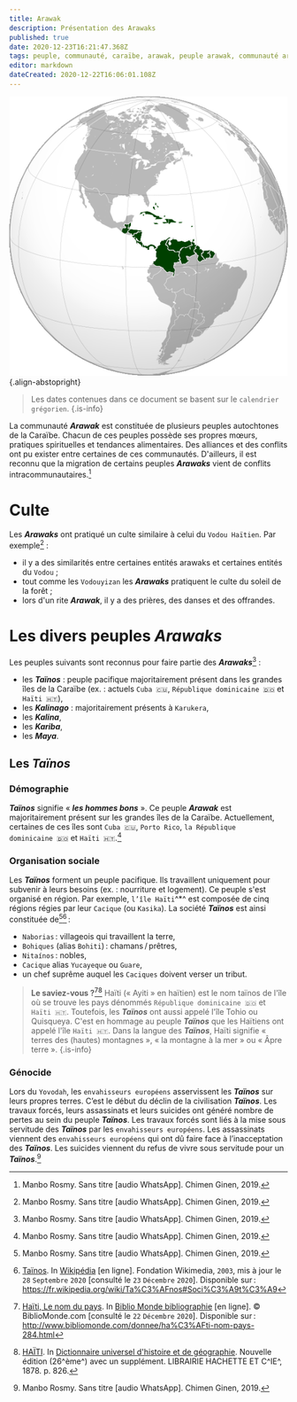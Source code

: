 ```yaml
---
title: Arawak
description: Présentation des Arawaks
published: true
date: 2020-12-23T16:21:47.368Z
tags: peuple, communauté, caraïbe, arawak, peuple arawak, communauté arawak, peuple de la caraïbe, autochtone de la caraïbe, autochtone, peuple taïnos, taïnos, organisation sociale, organisation sociale taïnos, bohique, bohiti, naborias, nitaínos, nitainos, cacique, kasik, kasika, yucayeque, guare
editor: markdown
dateCreated: 2020-12-22T16:06:01.108Z
---
```


![caribbean-3_cc-by-sa.png](/images/map/west/caribbean/caribbean-3_cc-by-sa.png){.align-abstopright}

> Les dates contenues dans ce document se basent sur le `calendrier grégorien`.
{.is-info}

La communauté ***Arawak*** est constituée de plusieurs peuples autochtones de la Caraïbe. Chacun de ces peuples possède ses propres mœurs, pratiques spirituelles et tendances alimentaires.
Des alliances et des conflits ont pu exister entre certaines de ces communautés. D'ailleurs, il est reconnu que la migration de certains peuples ***Arawaks*** vient de conflits intracommunautaires.[^1]

# Culte

Les ***Arawaks*** ont pratiqué un culte similaire à celui du `Vodou Haïtien`. Par exemple[^1] :
* il y a des similarités entre certaines entités arawaks et certaines entités du `Vodou` ;
* tout comme les `Vodouyizan` les ***Arawaks*** pratiquent le culte du soleil de la forêt ;
* lors d'un rite ***Arawak***, il y a des prières, des danses et des offrandes.

# Les divers peuples ***Arawaks***

Les peuples suivants sont reconnus pour faire partie des ***Arawaks***[^1] :

* les ***Taïnos*** : peuple pacifique majoritairement présent dans les grandes îles de la Caraïbe (ex. : actuels `Cuba 🇨🇺`, `République dominicaine 🇩🇴` et `Haïti 🇭🇹`),
* les ***Kalinago*** : majoritairement présents à `Karukera`,
* les ***Kalina***,
* les ***Kariba***,
* les ***Maya***.

## Les ***Taïnos***

### Démographie

***Taïnos*** signifie « ***les hommes bons*** ». Ce peuple ***Arawak*** est majoritairement présent sur les grandes îles de la Caraïbe. Actuellement, certaines de ces îles sont `Cuba 🇨🇺`, `Porto Rico`, `la République dominicaine 🇩🇴` et `Haïti 🇭🇹`.[^1]

### Organisation sociale

Les ***Taïnos*** forment un peuple pacifique. Ils travaillent uniquement pour subvenir à leurs besoins (ex. : nourriture et logement).
Ce peuple s'est organisé en région. Par exemple, `l’île Haïti`^*^ est composée de cinq régions régies par leur `Cacique` (ou `Kasika`). La société ***Taïnos*** est ainsi constituée de[^1][^3] :

* `Naborias` : villageois qui travaillent la terre,
* `Bohiques` (alias `Bohiti`) : chamans / prêtres,
* `Nitaínos` : nobles,
* `Cacique` alias `Yucayeque` ou `Guare`,
* un chef suprême auquel les `Caciques` doivent verser un tribut.

> **Le saviez-vous ?**[^10][^2]
> Haïti (« Ayiti » en haïtien) est le nom taïnos de l'île où se trouve les pays dénommés `République dominicaine 🇩🇴` et `Haïti 🇭🇹`. Toutefois, les ***Taïnos*** ont aussi appelé l'île Tohio ou Quisqueya.
> C'est en hommage au peuple ***Taïnos*** que les Haïtiens ont appelé l'île `Haïti 🇭🇹`.
> Dans la langue des ***Taïnos***, Haïti signifie « terres des (hautes) montagnes », « la montagne à la mer » ou « Âpre terre ».
>{.is-info}

### Génocide

Lors du `Yovodah`, les `envahisseurs européens` asservissent les ***Taïnos*** sur leurs propres terres. C’est le début du déclin de la civilisation ***Taïnos***. Les travaux forcés, leurs assassinats et leurs suicides ont généré nombre de pertes au sein du peuple ***Taïnos***. Les travaux forcés sont liés à la mise sous servitude des ***Taïnos*** par les `envahisseurs européens`. Les assassinats viennent des `envahisseurs européens` qui ont dû faire face à l’inacceptation des ***Taïnos***. Les suicides viennent du refus de vivre sous servitude pour un ***Taïnos***.[^1]

[^1]: Manbo Rosmy. Sans titre [audio WhatsApp]. Chimen Ginen, 2019.

[^2]: [HAÏTI](https://gallica.bnf.fr/ark:/12148/bpt6k4849m/f834.item.r=Dictionnaire%20universel%20d'histoire%20et%20de%20g%C3%A9ographie). In [Dictionnaire universel d'histoire et de géographie](https://gallica.bnf.fr/ark:/12148/bpt6k4849m/f3.item.r=Dictionnaire%20universel%20d'histoire%20et%20de%20g%C3%A9ographie). Nouvelle édition (26^ème^) avec un supplément. LIBRAIRIE HACHETTE ET C^IE^, 1878. p. 826.

[^3]: [Taïnos](https://fr.wikipedia.org/wiki/Ta%C3%AFnos#Soci%C3%A9t%C3%A9). In [Wikipédia](https://wikipedia.org) [en ligne]. Fondation Wikimedia, `2003`, mis à jour le `28` `Septembre` `2020` [consulté le `23` `Décembre` `2020`]. Disponible sur : https://fr.wikipedia.org/wiki/Ta%C3%AFnos#Soci%C3%A9t%C3%A9

[^10]: [ Haïti, Le nom du pays](http://www.bibliomonde.com/donnee/ha%C3%AFti-nom-pays-284.html). In [Biblio Monde bibliographie](http://www.bibliomonde.com) [en ligne]. © BiblioMonde.com [consulté le `22` `Décembre` `2020`]. Disponible sur : http://www.bibliomonde.com/donnee/ha%C3%AFti-nom-pays-284.html